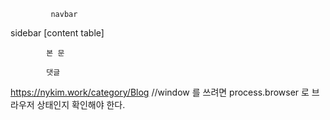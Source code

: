 
             navbar
sidebar                    [content table]

            본 문
            
            댓글

https://nykim.work/category/Blog
//window 를 쓰려면 process.browser 로 브라우저 상태인지 확인해야 한다.